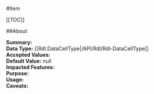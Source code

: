 #Item

[[_TOC_]]

##About

**Summary:**   
**Data Type:** [[Rdl.DataCellType|/API/Rdl/Rdl-DataCellType]]  
**Accepted Values:**   
**Default Value:** null  
**Impacted Features:**   
**Purpose:**   
**Usage:**   
**Caveats:**   

